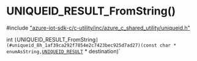 # UNIQUEID_RESULT_FromString()

\#include ["azure-iot-sdk-c/c-utility/inc/azure_c_shared_utility/uniqueid.h"](../iot-c-ref-uniqueid-h.md)  

int `[`UNIQUEID_RESULT_FromString`](#uniqueid_8h_1af39ca292f7854e2c7423bec925d7ad27)(const char * enumAsString,`[`UNIQUEID_RESULT`](#uniqueid_8h_1a2be0f7d1e2fac8e74ad4c4ef15a898ce) * destination)`

